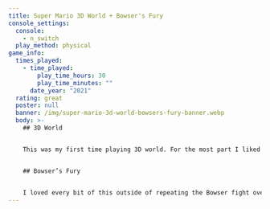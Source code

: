 ```yaml
---
title: Super Mario 3D World + Bowser's Fury
console_settings:
  console:
    - n_switch
  play_method: physical
game_info:
  times_played:
    - time_played:
        play_time_hours: 30
        play_time_minutes: ""
      date_year: "2021"
  rating: great
  poster: null
  banner: /img/super-mario-3d-world-bowsers-fury-banner.webp
  body: >-
    ## 3D World


    This was my first time playing 3D world. For the most part I liked the levels and power ups and how levels were built around them. There are a lot of levels that are made pointless because of the cat suit, but that’s just kind of fun to do ha. Roselina was a lot of fun at the end, but she does start to feel required for many end levels. The only big flaw for me was the depth perception seemed to get really awkward at times and I’d also lose my character quite a bit. Another issue I had was how annoying it would be to get to a spot that you needed a specific power up and would have to exit the level and go to a different level to get the power up you need. Also the game seems to want you to play each level with every character but there really seems to be no reason to do that.


    ## Bowser’s Fury


    I loved every bit of this outside of repeating the Bowser fight over and over. Lot’s of cool areas and fun platforming. Being able to stockpile power ups made it easy to swap to what you need and deal with more annoying areas.
---
```

